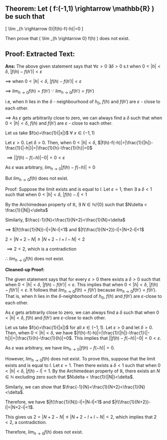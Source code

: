 ## Theorem: Let \( f:(-1,1) \rightarrow \mathbb{R} \) be such that
\[
\lim \_{h \rightarrow 0}|f(h)-f(-h)|=0
\]

Then prove that \( \lim \_{h \rightarrow 0} f(h) \) does not exist.


## Proof: **Extracted Text:**

**Ans:** The above given statement says that $\forall \varepsilon > 0$ $\exists \delta > 0$ s.t when $0<|h|<\delta$, $|f(h)-f(h')|<\varepsilon$ 

$\implies$ when $0<|h|<\delta$, $|f(h)-f(h')|<\varepsilon$

$\implies$ $lim_{h\to 0}f(h)=f(h')$  $\because$  $lim_{h\to 0}f(h')=f(h')$

i.e, when $h$ lies in the $\delta$ - neighbourhood of $h_0$, $f(h)$ and $f(h')$ are $\varepsilon$ - close to each other. 

$\implies$ As $\varepsilon$ gets arbitrarily close to zero, we can always find a $\delta$ such that when $0<|h|<\delta$, $f(h)$ and $f(h')$ are $\varepsilon$ - close to each other.

Let us take $f(x)=\frac{1}{|x|}$ $\forall$ $x\in (-1,1)$

Let $\varepsilon>0$. Let $\delta > 0$. Then, when $0<|h|<\delta$, 
$|f(h)-f(-h)|=|\frac{1}{|h|}-\frac{1}{|-h|}|=|\frac{1}{h}-\frac{1}{h}|=0$

$\implies ||f(h)-f(-h)|-0|=0<\varepsilon$

As $\varepsilon$ was arbitrary, $lim_{h\to 0}|f(h)-f(-h)|=0$

But $lim_{h\to 0}f(h)$ does not exist. 

Proof: Suppose the limit exists and is equal to $l$. Let $\varepsilon = 1$, then $\exists$ a $\delta < 1$ such that when $0<|h|<\delta$, $|f(h)-l|<1$

By the Archimedean property of $\mathbb{R}$, $\exists$ $N\in \mathbb{N}$/$\{0\}$ such that $N\delta < \frac{1}{|N|}<\delta$ 

Similarly, $\frac{-1}{N}<\frac{1}{N+2}<\frac{1}{N}<\delta$

$\implies$ $|f(\frac{1}{N})-l|=|N-l|<1$ 
and $|f(\frac{1}{N+2})-l|=|N+2-l|<1$

$2=|N+2-N|\le|N+2-l + l-N|<2$

$\implies 2<2$, which is a contradiction

$\therefore$  $lim_{h\to 0}f(h)$ does not exist.

**Cleaned-up Proof:**

The given statement says that for every $\varepsilon > 0$ there exists a $\delta > 0$ such that when $0<|h|<\delta$, $|f(h)-f(h')|<\varepsilon$. This implies that when $0<|h|<\delta$, $|f(h)-f(h')|<\varepsilon$. It follows that $lim_{h\to 0}f(h)=f(h')$ because $lim_{h\to 0}f(h')=f(h')$. That is, when $h$ lies in the $\delta$-neighborhood of $h_0$, $f(h)$ and $f(h')$ are $\varepsilon$-close to each other. 

As $\varepsilon$ gets arbitrarily close to zero, we can always find a $\delta$ such that when $0<|h|<\delta$, $f(h)$ and $f(h')$ are $\varepsilon$-close to each other.

Let us take $f(x)=\frac{1}{|x|}$ for all $x\in (-1,1)$. Let $\varepsilon>0$ and let $\delta > 0$. Then, when $0<|h|<\delta$, we have $|f(h)-f(-h)|=|\frac{1}{|h|}-\frac{1}{|-h|}|=|\frac{1}{h}-\frac{1}{h}|=0$. This implies that $||f(h)-f(-h)|-0|=0<\varepsilon$. 

As $\varepsilon$ was arbitrary, we have $lim_{h\to 0}|f(h)-f(-h)|=0$. 

However, $lim_{h\to 0}f(h)$ does not exist. To prove this, suppose that the limit exists and is equal to $l$. Let $\varepsilon = 1$. Then there exists a $\delta < 1$ such that when $0<|h|<\delta$,  $|f(h)-l|<1$. By the Archimedean property of $\mathbb{R}$, there exists an $N\in \mathbb{N}$ excluding zero such that $N\delta < \frac{1}{|N|}<\delta$. 

Similarly, we can show that $\frac{-1}{N}<\frac{1}{N+2}<\frac{1}{N}<\delta$. 

Therefore, we have  $|f(\frac{1}{N})-l|=|N-l|<1$ and $|f(\frac{1}{N+2})-l|=|N+2-l|<1$. 

This gives us $2=|N+2-N|\le|N+2-l + l-N|<2$, which implies that $2<2$, a contradiction. 

Therefore, $lim_{h\to 0}f(h)$ does not exist. 
